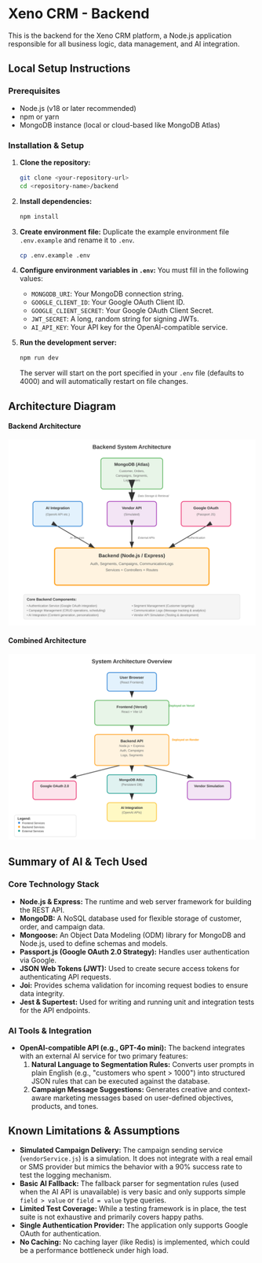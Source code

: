 # Xeno CRM - Backend

This is the backend for the Xeno CRM platform, a Node.js application responsible for all business logic, data management, and AI integration.

## Local Setup Instructions

### Prerequisites

* Node.js (v18 or later recommended)
* npm or yarn
* MongoDB instance (local or cloud-based like MongoDB Atlas)

### Installation & Setup

1.  **Clone the repository:**

    ```bash
    git clone <your-repository-url>
    cd <repository-name>/backend
    ```

2.  **Install dependencies:**

    ```bash
    npm install
    ```

3.  **Create environment file:**
    Duplicate the example environment file `.env.example` and rename it to `.env`.

    ```bash
    cp .env.example .env
    ```

4.  **Configure environment variables in `.env`:**
    You must fill in the following values:

    * `MONGODB_URI`: Your MongoDB connection string.
    * `GOOGLE_CLIENT_ID`: Your Google OAuth Client ID.
    * `GOOGLE_CLIENT_SECRET`: Your Google OAuth Client Secret.
    * `JWT_SECRET`: A long, random string for signing JWTs.
    * `AI_API_KEY`: Your API key for the OpenAI-compatible service.

5.  **Run the development server:**

    ```bash
    npm run dev
    ```

    The server will start on the port specified in your `.env` file (defaults to 4000) and will automatically restart on file changes.

## Architecture Diagram

#### Backend Architecture
![Backend Architecture Diagram](backend_architecture_diagram.svg)

#### Combined Architecture
![Combined Architecture Diagram](combined_architecture_diagram.svg)


## Summary of AI & Tech Used

### Core Technology Stack

* **Node.js & Express:** The runtime and web server framework for building the REST API.
* **MongoDB:** A NoSQL database used for flexible storage of customer, order, and campaign data.
* **Mongoose:** An Object Data Modeling (ODM) library for MongoDB and Node.js, used to define schemas and models.
* **Passport.js (Google OAuth 2.0 Strategy):** Handles user authentication via Google.
* **JSON Web Tokens (JWT):** Used to create secure access tokens for authenticating API requests.
* **Joi:** Provides schema validation for incoming request bodies to ensure data integrity.
* **Jest & Supertest:** Used for writing and running unit and integration tests for the API endpoints.

### AI Tools & Integration

* **OpenAI-compatible API (e.g., GPT-4o mini):** The backend integrates with an external AI service for two primary features:
    1.  **Natural Language to Segmentation Rules:** Converts user prompts in plain English (e.g., "customers who spent > 1000") into structured JSON rules that can be executed against the database.
    2.  **Campaign Message Suggestions:** Generates creative and context-aware marketing messages based on user-defined objectives, products, and tones.

## Known Limitations & Assumptions

* **Simulated Campaign Delivery:** The campaign sending service (`vendorService.js`) is a simulation. It does not integrate with a real email or SMS provider but mimics the behavior with a 90% success rate to test the logging mechanism.
* **Basic AI Fallback:** The fallback parser for segmentation rules (used when the AI API is unavailable) is very basic and only supports simple `field > value` or `field = value` type queries.
* **Limited Test Coverage:** While a testing framework is in place, the test suite is not exhaustive and primarily covers happy paths.
* **Single Authentication Provider:** The application only supports Google OAuth for authentication.
* **No Caching:** No caching layer (like Redis) is implemented, which could be a performance bottleneck under high load.